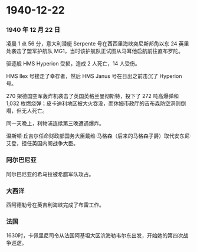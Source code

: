 # 1940-12-22

### 1940 年 12 月 22 日

凌晨 1 点 56 分，意大利潜艇 Serpente 号在西西里海峡突尼斯邦角以东 24
英里处袭击了盟军护航队 MG1，当时该护航队正试图从马耳他启航前往直布罗陀。

驱逐舰 HMS Hyperion 受损，造成 2 人死亡，14 人受伤。

HMS Ilex 号接走了幸存者，然后 HMS Janus 号在日出之前击沉了 Hyperion 号。

270 架德国空军轰炸机袭击了英国英格兰曼彻斯特，投下了 272 吨高爆弹和
1,032
枚燃烧弹；皮卡迪利地区被大火吞没，而休姆市政厅的吉布森防空洞则倒塌，但无人死亡。

同一天晚上，利物浦连续第三晚遭遇爆炸。

温斯顿·丘吉尔任命财政部国务大臣戴维·马格森（后来的马格森子爵）取代安东尼·艾登，担任英国内阁战争大臣。

### 阿尔巴尼亚

阿尔巴尼亚的希马拉被希腊军队攻占。

### 大西洋

西阿德勒号在英吉利海峡完成了布雷工作。

### 法国

1630时，卡佩里尼司令从法国阿基坦大区滨海勒韦尔东出发，开始她的第四次战争巡逻。